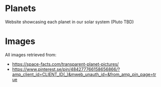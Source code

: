 # Planets
Website showcasing each planet in our solar system (Pluto TBD)

# Images
All images retrieved from:
* https://space-facts.com/transparent-planet-pictures/
* https://www.pinterest.se/pin/484277766158656866/?amp_client_id=CLIENT_ID(_)&mweb_unauth_id=&from_amp_pin_page=true
